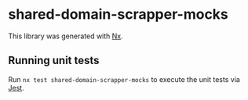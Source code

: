 # shared-domain-scrapper-mocks

This library was generated with [Nx](https://nx.dev).

## Running unit tests

Run `nx test shared-domain-scrapper-mocks` to execute the unit tests via [Jest](https://jestjs.io).
